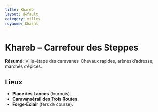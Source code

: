 ```yaml
---
title: Khareb
layout: default
category: villes
royaume: Khazal
---
```


# Khareb – Carrefour des Steppes

**Résumé :** Ville-étape des caravanes. Chevaux rapides, arènes d’adresse, marchés d’épices.

## Lieux
- **Place des Lances** (tournois).
- **Caravansérail des Trois Routes**.
- **Forge-Éclair** (fers de course).

